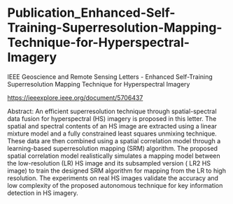 # Publication_Enhanced-Self-Training-Superresolution-Mapping-Technique-for-Hyperspectral-Imagery
IEEE Geoscience and Remote Sensing Letters - Enhanced Self-Training Superresolution Mapping Technique for Hyperspectral Imagery

https://ieeexplore.ieee.org/document/5706437

Abstract:
An efficient superresolution technique through spatial-spectral data fusion for hyperspectral (HS) imagery is proposed in this letter. The spatial and spectral contents of an HS image are extracted using a linear mixture model and a fully constrained least squares unmixing technique. These data are then combined using a spatial correlation model through a learning-based superresolution mapping (SRM) algorithm. The proposed spatial correlation model realistically simulates a mapping model between the low-resolution (LR) HS image and its subsampled version ( LR2 HS image) to train the designed SRM algorithm for mapping from the LR to high resolution. The experiments on real HS images validate the accuracy and low complexity of the proposed autonomous technique for key information detection in HS imagery.
